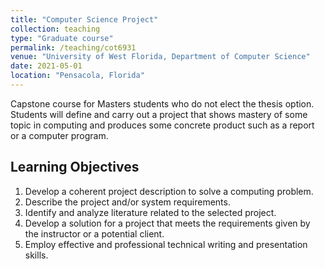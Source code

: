 ```yaml
---
title: "Computer Science Project"
collection: teaching
type: "Graduate course"
permalink: /teaching/cot6931
venue: "University of West Florida, Department of Computer Science"
date: 2021-05-01
location: "Pensacola, Florida"
---
```


Capstone course for Masters students who do not elect the thesis option.
Students will define and carry out a project that shows mastery of some topic in computing and produces some concrete product such as a report or a computer program.

## Learning Objectives
1. Develop a coherent project description to solve a computing problem.
1. Describe the project and/or system requirements.
1. Identify and analyze literature related to the selected project.
1. Develop a solution for a project that meets the requirements given by the instructor or a potential client.
1. Employ effective and professional technical writing and presentation skills.
